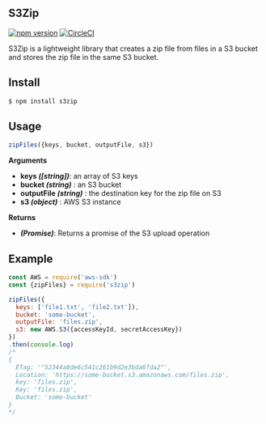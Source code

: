 ## S3Zip

[![npm version](https://badge.fury.io/js/s3zip.svg)](https://www.npmjs.com/package/s3zip)
[![CircleCI](https://circleci.com/gh/smarchetti/s3zip.svg?style=shield&circle-token=7072b60c32d16edc8b813d665e4d51ab629d9441)](https://circleci.com/gh/smarchetti/s3zip)

S3Zip is a lightweight library that creates a zip file from files in a S3 bucket and stores the zip file in the same S3 bucket.

## Install

```bash
$ npm install s3zip
```

## Usage

```javascript
zipFiles({keys, bucket, outputFile, s3})
```
**Arguments**

- __keys *([string])*__: an array of S3 keys<br>
- __bucket  *(string)*__ : an S3 bucket<br>
- __outputFile *(string)*__ : the destination key for the zip file on S3<br>
- __s3 *(object)*__ : AWS S3 instance

**Returns**

- __*(Promise)*__: Returns a promise of the S3 upload operation

## Example

```javascript
const AWS = require('aws-sdk')
const {zipFiles} = require('s3zip')

zipFiles({
  keys: ['file1.txt', 'file2.txt']),
  bucket: 'some-bucket',
  outputFile: 'files.zip',
  s3: new AWS.S3({accessKeyId, secretAccessKey})
})
.then(console.log)
/*
{
  ETag: '"52344a8de6c541c261b9d2e3bda6fda2"',
  Location: 'https://some-bucket.s3.amazonaws.com/files.zip',
  key: 'files.zip',
  Key: 'files.zip',
  Bucket: 'some-bucket'
}
*/

```
